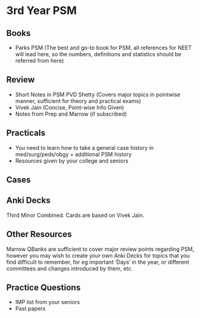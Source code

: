 # 3rd Year PSM

## Books

- Parks PSM (The best and go-to book for PSM, all references for NEET will lead here, so the numbers, definitions and
  statistics should be referred from here)

## Review

- Short Notes in PSM PVD Shetty (Covers major topics in pointwise manner, sufficient for theory and practical exams)
- Vivek Jain (Concise, Point-wise Info Given)
- Notes from Prep and Marrow (if subscribed)

## Practicals

- You need to learn how to take a general case history in med/surg/peds/obgy + additional PSM history
- Resources given by your college and seniors

## Cases

<!-- TODO: fixme -->

## Anki Decks

Third Minor Combined. Cards are based on Vivek Jain.

## Other Resources

Marrow QBanks are sufficient to cover major review points regarding PSM, however you may wish to create your own Anki
Decks for topics that you find difficult to remember, for eg important ‘Days’ in the year, or different committees and
changes introduced by them, etc.

## Practice Questions

- IMP list from your seniors
- Past papers
